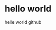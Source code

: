 <!DOCTYPE html>
<html>
   <head>
   <title>hello world</title>
   </head>
   <body>
   <h1>hello world</h1>
   <p>helle world github</p>
   </body>
</html>
